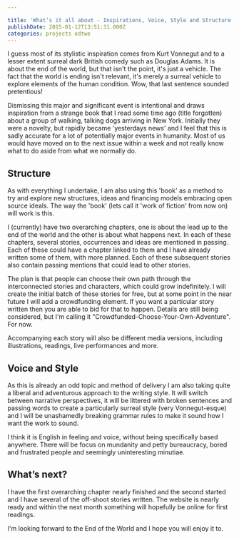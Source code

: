 ```yaml
---

title: 'What’s it all about - Inspirations, Voice, Style and Structure'
publishDate: 2015-01-12T13:51:31.000Z
categories: projects odtwe
---
```


I guess most of its stylistic inspiration comes from Kurt Vonnegut and to a lesser extent surreal dark British comedy such as Douglas Adams. It is about the end of the world, but that isn't the point, it's just a vehicle. The fact that the world is ending isn't relevant, it's merely a surreal vehicle to explore elements of the human condition. Wow, that last sentence sounded pretentious!

Dismissing this major and significant event is intentional and draws inspiration from a strange book that I read some time ago (title forgotten) about a group of walking, talking dogs arriving in New York. Initially they were a novelty, but rapidly became 'yesterdays news' and I feel that this is sadly accurate for a lot of potentially major events in humanity. Most of us would have moved on to the next issue within a week and not really know what to do aside from what we normally do.

## Structure
As with everything I undertake, I am also using this 'book' as a method to try and explore new structures, ideas and financing models embracing open source ideals. The way the 'book' (lets call it 'work of fiction' from now on) will work is this.

I (currently) have two overarching chapters, one is about the lead up to the end of the world and the other is about what happens next. In each of these chapters, several stories, occurrences and ideas are mentioned in passing. Each of these could have a chapter linked to them and I have already written some of them, with more planned. Each of these subsequent stories also contain passing mentions that could lead to other stories.

The plan is that people can choose their own path through the interconnected stories and characters, which could grow indefinitely. I will create the initial batch of these stories for free, but at some point in the near future I will add a crowdfunding element. If you want a particular story written then you are able to bid for that to happen. Details are still being considered, but I'm calling it "Crowdfunded-Choose-Your-Own-Adventure". For now.

Accompanying each story will also be different media versions, including illustrations, readings, live performances and more.

## Voice and Style
As this is already an odd topic and method of delivery I am also taking quite a liberal and adventurous approach to the writing style. It will switch between narrative perspectives, it will be littered with broken sentences and passing words to create a particularly surreal style (very Vonnegut-esque) and I will be unashamedly breaking grammar rules to make it sound how I want the work to sound.

I think it is English in feeling and voice, without being specifically based anywhere. There will be focus on mundanity and petty bureaucracy, bored and frustrated people and seemingly uninteresting minutiae.

## What’s next?
I have the first overarching chapter nearly finished and the second started and I have several of the off-shoot stories written. The website is nearly ready and within the next month something will hopefully be online for first readings.

I'm looking forward to the End of the World and I hope you will enjoy it to.
